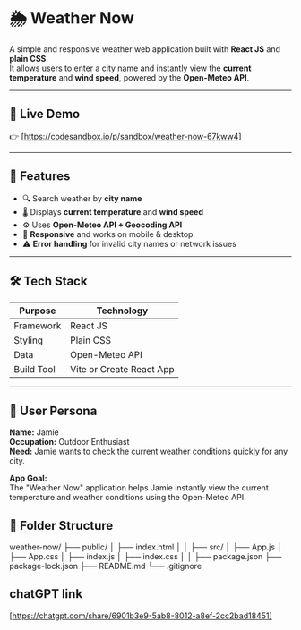 # 🌦️ Weather Now

A simple and responsive weather web application built with **React JS** and **plain CSS**.  
It allows users to enter a city name and instantly view the **current temperature** and **wind speed**, powered by the **Open-Meteo API**.

---

## 🚀 Live Demo
👉 [https://codesandbox.io/p/sandbox/weather-now-67kww4]

---

## 🧩 Features
- 🔍 Search weather by **city name**
- 🌡️ Displays **current temperature** and **wind speed**
- ⚙️ Uses **Open-Meteo API + Geocoding API**
- 📱 **Responsive** and works on mobile & desktop
- ⚠️ **Error handling** for invalid city names or network issues

---

## 🛠️ Tech Stack
| Purpose | Technology |
|----------|-------------|
| Framework | React JS |
| Styling | Plain CSS |
| Data | Open-Meteo API |
| Build Tool | Vite or Create React App |

---
## 🧍 User Persona

**Name:** Jamie  
**Occupation:** Outdoor Enthusiast  
**Need:** Jamie wants to check the current weather conditions quickly for any city.

**App Goal:**  
The "Weather Now" application helps Jamie instantly view the current temperature and weather conditions using the Open-Meteo API.


## 📂 Folder Structure
weather-now/
├── public/
│ ├── index.html
│ 
│
├── src/
│ ├── App.js
│ ├── App.css
│ ├── index.js
│ ├── index.css
│ 
│
├── package.json
├── package-lock.json
├── README.md
└── .gitignore
## chatGPT link
[https://chatgpt.com/share/6901b3e9-5ab8-8012-a8ef-2cc2bad18451]
